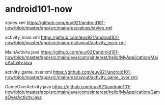 # android101-now

styles.xml https://github.com/euv921/android101-now/blob/master/app/src/main/res/values/styles.xml

activity_main.xml https://github.com/euv921/android101-now/blob/master/app/src/main/res/layout/activity_main.xml

MainActivity.java https://github.com/euv921/android101-now/blob/master/app/src/main/java/com/pinterest/hello/MyApplication/MainActivity.java

activity_game_over.xml https://github.com/euv921/android101-now/blob/master/app/src/main/res/layout/activity_game_over.xml

GameOverActivity.java https://github.com/euv921/android101-now/blob/master/app/src/main/java/com/pinterest/hello/MyApplication/GameOverActivity.java
